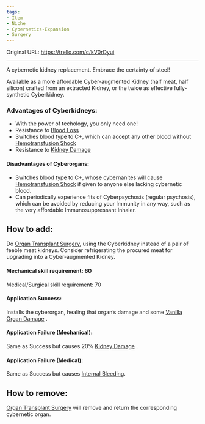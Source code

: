 ```yaml
---
tags:
- Item
- Niche
- Cybernetics-Expansion
- Surgery
---
```




Original URL: https://trello.com/c/kV0rDyui

---

A cybernetic kidney replacement. Embrace the certainty of steel!

Available as a more affordable Cyber-augmented Kidney (half meat, half silicon) crafted from an extracted Kidney, or the twice as effective fully-synthetic Cyberkidney.

### Advantages of Cyberkidneys:

- With the power of techology, you only need one!
- Resistance to [Blood Loss](../Blood/Blood%20Loss.md)
- Switches blood type to C+, which can accept any other blood without [Hemotransfusion Shock](../Blood/Hemotransfusion%20Shock.md)
- Resistance to [Kidney Damage](../Torso/Kidney%20Damage.md)

#### Disadvantages of Cyberorgans:

- Switches blood type to C+, whose cybernanites will cause [Hemotransfusion Shock](../Blood/Hemotransfusion%20Shock.md) if given to anyone else lacking cybernetic blood.
- Can periodically experience fits of Cyberpsychosis (regular psychosis), which can be avoided by reducing your Immunity in any way, such as the very affordable Immunosuppressant Inhaler.

## How to add:

Do [Organ Transplant Surgery](../Procedures/Organ%20Transplant%20Surgery.md), using the Cyberkidney instead of a pair of feeble meat kidneys. Consider refrigerating the procured meat for upgrading into a Cyber-augmented Kidney.

#### Mechanical skill requirement: 60

Medical/Surgical skill requirement: 70

#### Application Success:

Installs the cyberorgan, healing that organ’s damage and some [Vanilla Organ Damage](../Torso/Vanilla%20Organ%20Damage.md) .

#### Application Failure (Mechanical):

Same as Success but causes 20% [Kidney Damage](../Torso/Kidney%20Damage.md)    .

#### Application Failure (Medical):

Same as Success but causes [Internal Bleeding](../Torso/Internal%20Bleeding.md).

## How to remove:

[Organ Transplant Surgery](../Procedures/Organ%20Transplant%20Surgery.md) will remove and return the corresponding cybernetic organ.
